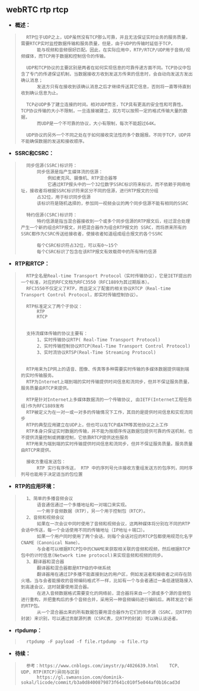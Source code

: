 ## webRTC rtp rtcp
- **概述：**
>       RTP位于UDP之上，UDP虽然没有TCP那么可靠，并且无法保证实时业务的服务质量，需要RTCP实时监控数据传输和服务质量，但是，由于UDP的传输时延低于TCP，
>           能与视频和音频很好匹配。因此，在实际应用中，RTP/RTCP/UDP用于音频/视频媒体，而TCP用于数据和控制信令的传输。
>
>       UDP和TCP协议的主要区别是两者在如何实现信息的可靠传递方面不同。TCP协议中包含了专门的传递保证机制，当数据接收方收到发送方传来的信息时，会自动向发送方发出确认消息；
>           发送方只有在接收到该确认消息之后才继续传送其它信息，否则将一直等待直到收到确认信息为止。
>
>       TCP必UDP多了建立连接的时间。相对UDP而言，TCP具有更高的安全性和可靠性。TCP协议传输的大小不限制，一旦连接被建立，双方可以按照一定的格式传输大量的数据，
>           而UDP是一个不可靠的协议，大小有限制，每次不能超过64K。
>
>       UDP协议的另外一个不同之处在于如何接收突法性的多个数据报。不同于TCP，UDP并不能确保数据的发送和接收顺序。
>

- **SSRC和CSRC：**
>       同步信源(SSRC)标识符：
>           同步信源是指产生媒体流的信源：
>               例如麦克风、摄像机、RTP混合器等
>               它通过RTP报头中的一个32位数字SSRC标识符来标识，而不依赖于网络地址，接收者将根据SSRC标识符来区分不同的信源，进行RTP报文的分组
>           占32位，用于标识同步信源
>           该标识符是随机选择的，参加同一视频会议的两个同步信源不能有相同的SSRC
>
>       特约信源(CSRC)标识符：
>           特约信源是指当混合器接收到一个或多个同步信源的RTP报文后，经过混合处理产生一个新的组合RTP报文，并把混合器作为组合RTP报文的 SSRC，而将原来所有的SSRC都作为CSRC传送给接收者，使接收者知道组成组合报文的各个SSRC
>
>           每个CSRC标识符占32位，可以有0～15个
>           每个CSRC标识了包含在该RTP报文有效载荷中的所有特约信源
>
>
>
>

- **RTP和RTCP：**
>       RTP全名是Real-time Transport Protocol（实时传输协议），它是IETF提出的一个标准，对应的RFC文档为RFC3550（RFC1889为其过期版本）。
>       RFC3550不仅定义了RTP，而且定义了配套的相关协议RTCP（Real-time Transport Control Protocol，即实时传输控制协议）。
>
>       RTP标准定义了两个子协议：
>           RTP
>           RTCP
>
>
>       支持流媒体传输的协议主要有：
>           1、实时传输协议RTP( Real-Time Transport Protocol)
>           2、实时传输控制协议RTCP(Real-Time Transport Control Protocol)
>           3、实时流协议RTSP(Real-Time Streaming Protocol)
>
>
>       RTP用来为IP网上的语音、图像、传真等多种需要实时传输的多媒体数据提供端到端的实时传输服务。
>       RTP为Internet上端到端的实时传输提供时间信息和流同步，但并不保证服务质量，服务质量由RTCP来提供。
>
>       RTP是针对Internet上多媒体数据流的一个传输协议, 由IETF(Internet工程任务组)作为RFC1889发布
>       RTP被定义为在一对一或一对多的传输情况下工作，其目的是提供时间信息和实现流同步
>       RTP的典型应用建立在UDP上，但也可以在TCP或ATM等其他协议之上工作
>       RTP本身只保证实时数据的传输，并不能为按顺序传送数据包提供可靠的传送机制，也不提供流量控制或拥塞控制，它依靠RTCP提供这些服务
>       RTP用来为端到端的实时传输提供时间信息和流同步，但并不保证服务质量。服务质量由RTCP来提供。
>
>       接收方重组发送包：
>           RTP 实行有序传送， RTP 中的序列号允许接收方重组发送方的包序列，同时序列号也能用于决定适当的包位置
>

- **RTP的应用环境：**
>       1、简单的多播音频会议
>           语音通信通过一个多播地址和一对端口来实现。
>           一个用于音频数据（RTP），另一个用于控制包（RTCP）。
>       2、音频和视频会议
>           如果在一次会议中同时使用了音频和视频会议，这两种媒体将分别在不同的RTP会话中传送，每一个会话使用不同的传输地址（IP地址＋端口）。
>           如果一个用户同时使用了两个会话，则每个会话对应的RTCP包都使用规范化名字CNAME（Canonical Name）。
>           与会者可以根据RTCP包中的CNAME来获取相关联的音频和视频，然后根据RTCP包中的计时信息(Network time protocol)来实现音频和视频的同步。
>       3、翻译器和混合器
>           翻译器和混合器都是RTP级的中继系统
>           翻译器用在通过IP多播不能直接到达的用户区，例如发送者和接收者之间存在防火墙。当与会者能接收的音频编码格式不一样，比如有一个与会者通过一条低速链路接入到高速会议，这时就要使用混合器。
>           在进入音频数据格式需要变化的网络前，混合器将来自一个源或多个源的音频包进行重构，并把重构后的多个音频合并，采用另一种音频编码进行编码后，再转发这个新的RTP包。
>           从一个混合器出来的所有数据包要用混合器作为它们的同步源（SSRC，见RTP的封装）来识别，可以通过贡献源列表（CSRC表，见RTP的封装）可以确认谈话者。
>

- **rtpdump：**
>       rtpdump -F payload -f file.rtpdump -o file.rtp
>
>
>

- **待续：**
>       参考：https://www.cnblogs.com/imystr/p/4026639.html    TCP、UDP、RTP(RTCP)异同与区别
>           https://gl.swmansion.com/dominik-sokal/licode/commit/b3a0d8400879873f641c010f5e044af0b16cad3d
>
>
>
>
>
>
>
>
>
>
>
>
>
>
>
>
>
>
>
>
>
>
